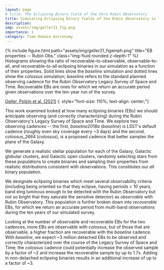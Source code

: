 ```yaml
---
layout: page
# title: The Eclipsing Binary Yield of the Vera Rubin Observatory
title: Simulating Eclipsing Binary Yields of the Rubin Observatory in the Galactic Field and Star Clusters
description: 
img: assets/img/geller21_fig.png
importance: 1
category: Time-Domain Astronomy
---
```


<div class="row">
    <div class="col-sm mt-3 mt-md-0">
        {% include figure.html path="assets/img/geller21_figemph.png" title="EB properties -- Rubin Obs." class="img-fluid rounded z-depth-1" %}
    </div>
</div>
<div class="caption">
    Histograms showing the ratio of recoverable-to-observable, observable-to-all, and recoverable-to-all eclipsing binaries in our simulation as a function of their properties. Solid lines show the <i>baseline</i> simulation and dotted lines show the <i>colossus</i> simulation; <i>baseline</i> refers to the standard planned observing cadence for the Rubin Observatory Legacy Survey of Space and Time. Recoverable EBs are ones for which we return an accurate period given observations over the ten-year run of the survey.
</div>

[Geller, Polzin et al. (2021)](https://ui.adsabs.harvard.edu/abs/2021ApJ...919...83G/abstract)
{: style="font-size: 110%; text-align: center;"}

<!-- This work examined looked at how many eclipsing binaries (EBs) we should anticipate observing (and correctly characterizing) during the Rubin Observatory's Legacy Survey of Space and Time. We explore two observing cadences -- the first, *baseline2018a* (*baseline*) is LSST's default cadence (roughly even sky coverage every \~3 days) and the second, *colossus_2664* (*colossus*), is a proposed cadence that better samples the plane of the Galaxy.

We generate stellar populations with `TRILEGAL`(Girardi et al. 2012; for the Galactic field) and `COSMIC`(Breivik et al. 2020; for the star clusters), and randomly select stars from these populations to create binaries. Taking those binary stars, we derive reasonable properties, sampling from period, eccentricity, and mass ratio distributions consistent with observations.

After screening for basic observability -- i.e., the modeled binaries have to eclipse, have periods <10 years, and be bright enough that they are observable with the Rubin Observatory but not so bright that they saturate the sensitive detector, we generate mock light curves (`ellc`; Maxted 2016) for the detached binaries that meet our observability criteria, using the two Rubin Observatory cadences (*baseline* and *colossus*) modeled with `OpSim` (Delgado et al. 2014). Light curves (and so EBs) for which we return the period via Lomb-Scargle periodograms (`gatspy`; VanderPlas & Ivezić 2015) are considered recoverable. 

Looking at the number of observable and recoverable EBs for the two cadences, more EBs are observable with *colossus*, but of those that are observable, a higher fraction are recoverable with the *baseline* cadence. With *baseline*, we expect \~3 million detached EBs to be observed and correctly characterized over the course of the Legacy Survey of Space and Time; the *colossus* cadence could potentially increase the observed sample by a factor of \~2 and increase the recoverable sample by up to 1.7x. Adding in non-detached eclipsing binaries results in an additional increase of up to a factor of \~3. -->

This work examined looked at how many eclipsing binaries (EBs) we should anticipate observing (and correctly characterizing) during the Rubin Observatory's Legacy Survey of Space and Time. We explore two observing cadences -- the first, *baseline2018a* (*baseline*) is LSST's default cadence (roughly even sky coverage every \~3 days) and the second, *colossus_2664* (*colossus*), is a proposed cadence that better samples the plane of the Galaxy.

We generate a realistic stellar population for each of the Galaxy, Galactic globular clusters, and Galactic open clusters, randomly selecting stars from these populations to create binaries and sampling their properties from realistic distributions consistent with observations. This constitutes our *all* binary population.

We designate eclipsing binaries which meet several observability criteria (including being oriented so that they eclipse, having periods < 10 years, band eing luminous enough to be detected with the Rubin Observatory but not so bright that they saturate the sensitive detector) as *observable* with Rubin Observatory. This population is further broken down into *recoverable* EBs, for which we return an accurate period from multi-band observations during the ten years of our simulated survey. 

Looking at the number of observable and recoverable EBs for the two cadences, more EBs are observable with *colossus*, but of those that are observable, a higher fraction are recoverable with the *baseline* cadence. With *baseline*, we expect \~3 million detached EBs to be observed and correctly characterized over the course of the Legacy Survey of Space and Time; the *colossus* cadence could potentially increase the observed sample by a factor of \~2 and increase the recoverable sample by up to 1.7x. Adding in non-detached eclipsing binaries results in an additional increase of up to a factor of \~3.

